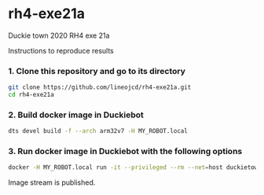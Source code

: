 # rh4-exe21a
Duckie town 2020 RH4 exe 21a

Instructions to reproduce results

### 1. Clone this repository and go to its directory
```bash
git clone https://github.com/lineojcd/rh4-exe21a.git
cd rh4-exe21a
```
### 2. Build docker image in Duckiebot
```bash
dts devel build -f --arch arm32v7 -H MY_ROBOT.local
```

### 3. Run docker image in Duckiebot with the following options
```bash
docker -H MY_ROBOT.local run -it --privileged --rm --net=host duckietown/rh4-exe21a:v1-arm32v7
```
Image stream is published.
